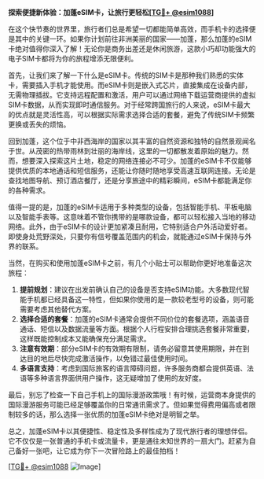 **探索便捷新体验：加蓬eSIM卡，让旅行更轻松[[TG💪+ @esim1088](https://t.me/s/esim1088)]**

在这个快节奏的世界里，旅行者们总是希望一切都能简单高效，而手机卡的选择便是其中的关键一环。如果你计划前往非洲美丽的国家——加蓬，那么加蓬的eSIM卡绝对值得你深入了解！无论你是商务出差还是休闲旅游，这款小巧却功能强大的电子SIM卡都将为你的旅程增添无限便利。

首先，让我们来了解一下什么是eSIM卡。传统的SIM卡是那种我们熟悉的实体卡，需要插入手机才能使用。而eSIM卡则是嵌入式芯片，直接集成在设备内部，无需物理插拔。它支持远程配置和激活，用户可以通过网络下载运营商提供的虚拟SIM卡数据，从而实现即时通信服务。对于经常跨国旅行的人来说，eSIM卡最大的优点就是灵活性高，可以根据实际需求选择合适的套餐，避免了传统SIM卡频繁更换或丢失的烦恼。

回到加蓬，这个位于中非西海岸的国家以其丰富的自然资源和独特的自然景观闻名于世。从茂密的热带雨林到壮丽的海岸线，这里的一切都散发着原始的魅力。然而，想要深入探索这片土地，稳定的网络连接必不可少。加蓬的eSIM卡不仅能够提供优质的本地通话和短信服务，还能让你随时随地享受高速互联网连接。无论是查找地图导航、预订酒店餐厅，还是分享旅途中的精彩瞬间，eSIM卡都能满足你的各种需求。

值得一提的是，加蓬的eSIM卡适用于多种类型的设备，包括智能手机、平板电脑以及智能手表等。这意味着不管你携带的是哪款设备，都可以轻松接入当地的移动网络。此外，由于eSIM卡的设计更加紧凑且耐用，它特别适合户外活动爱好者。即使身处荒野深处，只要你有信号覆盖范围内的机会，就能通过eSIM卡保持与外界的联系。

当然，在购买和使用加蓬eSIM卡之前，有几个小贴士可以帮助你更好地准备这次旅程：

1. **提前规划**：建议在出发前确认自己的设备是否支持eSIM功能。大多数现代智能手机都已经具备这一特性，但如果你使用的是一款较老型号的设备，则可能需要考虑其他替代方案。
2. **选择合适的套餐**：加蓬的eSIM卡通常会提供不同价位的套餐选项，涵盖语音通话、短信以及数据流量等方面。根据个人行程安排合理挑选套餐非常重要，这样既能控制成本又能确保充分满足需求。
3. **注意有效期**：部分eSIM卡的有效期有限制，请务必留意其使用期限，并在到达目的地后尽快完成激活操作，以免错过最佳使用时间。
4. **多语言支持**：考虑到国际旅客的语言障碍问题，许多服务商都会提供英语、法语等多种语言界面供用户操作，这无疑增加了使用的友好度。

最后，别忘了检查一下自己手机上的国际漫游政策哦！有时候，运营商本身提供的国际漫游服务可能已经足够覆盖你的日常通讯需求了。但如果觉得费用偏高或者限制较多的话，那么选择一张优质的加蓬eSIM卡绝对是明智之举。

总之，加蓬eSIM卡以其便捷性、稳定性及多样性成为了现代旅行者的理想伴侣。它不仅仅是一张普通的手机卡或流量卡，更是通往未知世界的一扇大门。赶紧为自己备好一张吧，让它成为你下一次冒险路上的最佳拍档！

[[TG💪+ @esim1088](https://t.me/s/esim1088) ![Image](https://i.postimg.cc/4NQfJmqS/Snipaste-2025-05-13-00-14-12.png)]
